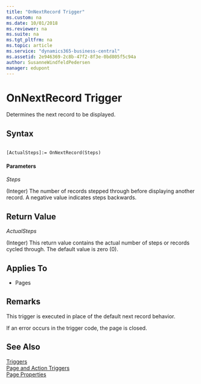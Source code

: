 ```yaml
---
title: "OnNextRecord Trigger"
ms.custom: na
ms.date: 10/01/2018
ms.reviewer: na
ms.suite: na
ms.tgt_pltfrm: na
ms.topic: article
ms.service: "dynamics365-business-central"
ms.assetid: 2e946369-2c8b-47f2-8f3e-0bd805f5c94a
author: SusanneWindfeldPedersen
manager: edupont
---
```




# OnNextRecord Trigger
Determines the next record to be displayed.  

## Syntax  

```  

[ActualSteps]:= OnNextRecord(Steps)  
```  

#### Parameters  
 *Steps*  

 \(Integer\) The number of records stepped through before displaying another record. A negative value indicates steps backwards.  

## Return Value  
 *ActualSteps*  

 \(Integer\) This return value contains the actual number of steps or records cycled through. The default value is zero \(0\).  

## Applies To  

-   Pages  

## Remarks  
 This trigger is executed in place of the default next record behavior.  

 If an error occurs in the trigger code, the page is closed.  

## See Also  
 [Triggers](devenv-triggers.md)  
 [Page and Action Triggers](devenv-page-and-action-triggers.md)  
 [Page Properties](../properties/devenv-page-properties.md)  
